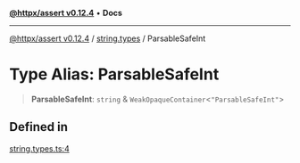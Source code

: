 [**@httpx/assert v0.12.4**](../../README.md) • **Docs**

***

[@httpx/assert v0.12.4](../../README.md) / [string.types](../README.md) / ParsableSafeInt

# Type Alias: ParsableSafeInt

> **ParsableSafeInt**: `string` & `WeakOpaqueContainer`\<`"ParsableSafeInt"`\>

## Defined in

[string.types.ts:4](https://github.com/belgattitude/httpx/blob/9d56eb57739de47a2eced4122ffa042138007013/packages/assert/src/string.types.ts#L4)
